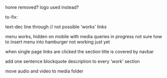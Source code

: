 home removed? logo used instead?

to-fix:

text-dec line through    // not possible 
'works' links

menu works, hidden on mobile with media queries
in progress not sure how to insert menu into hamburger
not working just yet

when single page links are clicked the section title is covered by navbar

add one sentence blockquote description to every 'work' section

move audio and video to media folder